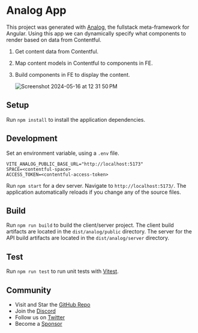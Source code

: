 # Analog App

This project was generated with [Analog](https://analogjs.org), the fullstack meta-framework for Angular.
Using this app we can dynamically specify what components to render based on data from Contentful.

1. Get content data from Contentful.
2. Map content models in Contentful to components in FE.
3. Build components in FE to display the content.

   ![Screenshot 2024-05-16 at 12 31 50 PM](https://github.com/AngelMathew/analogContentfulDynamic/assets/30999892/fbd4d206-4526-4f8f-8823-d14a487a110f)


## Setup

Run `npm install` to install the application dependencies.

## Development

Set an environment variable, using a `.env` file.
```
VITE_ANALOG_PUBLIC_BASE_URL="http://localhost:5173"
SPACE=<contentful-space>
ACCESS_TOKEN=<contentful-access-token>
```
Run `npm start` for a dev server. Navigate to `http://localhost:5173/`. The application automatically reloads if you change any of the source files.

## Build

Run `npm run build` to build the client/server project. The client build artifacts are located in the `dist/analog/public` directory. The server for the API build artifacts are located in the `dist/analog/server` directory.

## Test

Run `npm run test` to run unit tests with [Vitest](https://vitest.dev).

## Community

- Visit and Star the [GitHub Repo](https://github.com/analogjs/analog)
- Join the [Discord](https://chat.analogjs.org)
- Follow us on [Twitter](https://twitter.com/analogjs)
- Become a [Sponsor](https://github.com/sponsors/brandonroberts)
